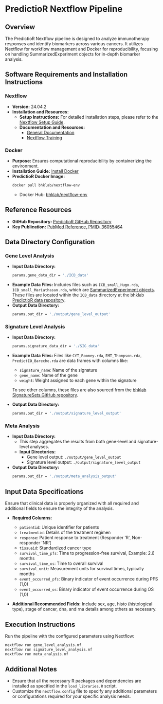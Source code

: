 
# PredictioR Nextflow Pipeline

## Overview
The PredictioR Nextflow pipeline is designed to analyze immunotherapy responses and identify biomarkers across various cancers. It utilizes Nextflow for workflow management and Docker for reproducibility, focusing on handling SummarizedExperiment objects for in-depth biomarker analysis.

## Software Requirements and Installation Instructions

### Nextflow
- **Version:** 24.04.2
- **Installation and Resources:**
  - **Setup Instructions:** For detailed installation steps, please refer to the [Nextflow Setup Guide](https://www.nextflow.io/docs/latest/install.html).
  - **Documentation and Resources:**
    - [General Documentation](https://www.nextflow.io/docs/latest/index.html)
    - [Nextflow Training](https://training.nextflow.io)

### Docker
- **Purpose:** Ensures computational reproducibility by containerizing the environment.
- **Installation Guide:** [Install Docker](https://docs.docker.com/get-docker/)
- **PredictioR Docker Image:**
  ```bash
  docker pull bhklab/nextflow-env
  ```
  - Docker Hub: [bhklab/nextflow-env](https://hub.docker.com/r/bhklab/nextflow-env)

## Reference Resources
- **GitHub Repository:** [PredictioR GitHub Repository](https://github.com/bhklab/PredictioR)
- **Key Publication:** [PubMed Reference, PMID: 36055464](https://pubmed.ncbi.nlm.nih.gov/36055464/)

## Data Directory Configuration

### Gene Level Analysis
- **Input Data Directory:**
  ```bash
  params.gene_data_dir = './ICB_data'
  ```
- **Example Data Files:** Includes files such as `ICB_small_Hugo.rda`, `ICB_small_Mariathasan.rda`, which are [SummarizedExperiment objects](https://bioconductor.org/packages/devel/bioc/vignettes/SummarizedExperiment/inst/doc/SummarizedExperiment.html). These files are located within the `ICB_data` directory at the [bhklab PredictioR data repository](https://github.com/bhklab/PredictioR/tree/main/data).
- **Output Data Directory:**
  ```bash
  params.out_dir = './output/gene_level_output'
  ```

### Signature Level Analysis
- **Input Data Directory:**
  ```bash
  params.signature_data_dir = './SIG_data'
  ```
- **Example Data Files:** Files like `CYT_Rooney.rda`, `EMT_Thompson.rda`, `PredictIO_Bareche.rda` are data frames with columns like:
  - `signature_name`: Name of the signature
  - `gene_name`: Name of the gene
  - `weight`: Weight assigned to each gene within the signature
  
  To see other columns, these files are also sourced from the [bhklab SignatureSets GitHub repository](https://github.com/bhklab/SignatureSets).
- **Output Data Directory:**
  ```bash
  params.out_dir = './output/signature_level_output'
  ```

### Meta Analysis
- **Input Data Directory:** 
  - This step aggregates the results from both gene-level and signature-level analyses.
  - **Input Directories:** 
    - Gene level output: `./output/gene_level_output`
    - Signature level output: `./output/signature_level_output`
- **Output Data Directory:**
  ```bash
  params.out_dir = './output/meta_analysis_output'
  ```

## Input Data Specifications
Ensure that clinical data is properly organized with all required and additional fields to ensure the integrity of the analysis.
- **Required Columns:**
  - `patientid`: Unique identifier for patients
  - `treatmentid`: Details of the treatment regimen
  - `response`: Patient response to treatment (Responder 'R', Non-responder 'NR')
  - `tissueid`: Standardized cancer type
  - `survival_time_pfs`: Time to progression-free survival, Example: 2.6 months
  - `survival_time_os`: Time to overall survival
  - `survival_unit`: Measurement units for survival times, typically months
  - `event_occurred_pfs`: Binary indicator of event occurrence during PFS (1,0)
  - `event_occurred_os`: Binary indicator of event occurrence during OS (1,0)

- **Additional Recommended Fields:**
  Include sex, age, histo (histological type), stage of cancer, dna, and rna details among others as necessary.

## Execution Instructions
Run the pipeline with the configured parameters using Nextflow:
```bash
nextflow run gene_level_analysis.nf
nextflow run signature_level_analysis.nf
nextflow run meta_analysis.nf
```

## Additional Notes
- Ensure that all the necessary R packages and dependencies are installed as specified in the `load_libraries.R` script.
- Customize the `nextflow.config` file to specify any additional parameters or configurations required for your specific analysis needs.







